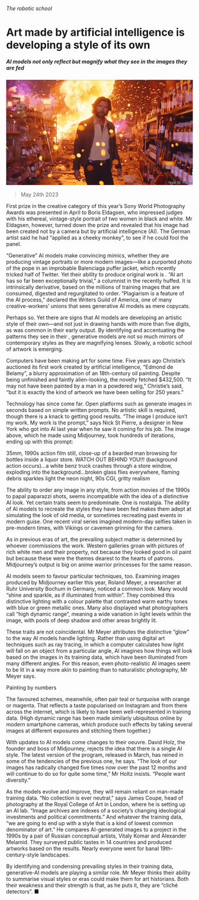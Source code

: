 ###### The robotic school

# Art made by artificial intelligence is developing a style of its own 

##### AI models not only reflect but magnify what they see in the images they are fed 

![image](images/20230527_CUP001.jpg) 

> May 24th 2023 

First prize in the creative category of this year’s Sony World Photography Awards was presented in April to Boris Eldagsen, who impressed judges with his ethereal, vintage-style portrait of two women in black and white. Mr Eldagsen, however, turned down the prize and revealed that his image had been created not by a camera but by artificial intelligence (AI). The German artist said he had “applied as a cheeky monkey”, to see if he could fool the panel.

“Generative” AI models make convincing mimics, whether they are producing vintage portraits or more modern images—like a purported photo of the pope in an improbable Balenciaga puffer jacket, which recently tricked half of Twitter. Yet their ability to produce original work is . “AI art has so far been exceptionally trivial,” a columnist in the recently huffed. It is intrinsically derivative, based on the millions of training images that are consumed, digested and regurgitated to order. “Plagiarism is a feature of the AI process,” declared the Writers Guild of America, one of many creative-workers’ unions that sees generative AI models as mere copycats.

Perhaps so. Yet there are signs that AI models are developing an artistic style of their own—and not just in drawing hands with more than five digits, as was common in their early output. By identifying and accentuating the patterns they see in their , generative models are not so much mirrors of contemporary styles as they are magnifying lenses. Slowly, a robotic school of artwork is emerging.

Computers have been making art for some time. Five years ago Christie’s auctioned its first work created by artificial intelligence, “Edmond de Belamy”, a blurry approximation of an 18th-century oil painting. Despite being unfinished and faintly alien-looking, the novelty fetched $432,500. “It may not have been painted by a man in a powdered wig,” Christie’s said, “but it is exactly the kind of artwork we have been selling for 250 years.”

Technology has since come far. Open platforms such as  generate images in seconds based on simple written prompts. No artistic skill is required, though there is a knack to getting good results. “The image I produce isn’t my work. My work is the prompt,” says Nick St Pierre, a designer in New York who got into AI last year when he saw it coming for his job. The image above, which he made using Midjourney, took hundreds of iterations, ending up with this prompt: 

35mm, 1990s action film still, close-up of a bearded man browsing for bottles inside a liquor store. WATCH OUT BEHIND YOU!!! (background action occurs)…a white benz truck crashes through a store window, exploding into the background…broken glass flies everywhere, flaming debris sparkles light the neon night, 90s CGI, gritty realism

The ability to order any image in any style, from action movies of the 1990s to papal paparazzi shots, seems incompatible with the idea of a distinctive AI look. Yet certain traits seem to predominate. One is nostalgia. The ability of AI models to recreate the styles they have been fed makes them adept at simulating the look of old media, or sometimes recreating past events in modern guise. One recent viral series imagined modern-day selfies taken in pre-modern times, with Vikings or cavemen grinning for the camera. 

As in previous eras of art, the prevailing subject matter is determined by whoever commissions the work. Western galleries groan with pictures of rich white men and their property, not because they looked good in oil paint but because these were the themes dearest to the hearts of patrons. Midjourney’s output is big on anime warrior princesses for the same reason.

AI models seem to favour particular techniques, too. Examining images produced by Midjourney earlier this year, Roland Meyer, a researcher at Ruhr University Bochum in Germany, noticed a common look. Many would “shine and sparkle, as if illuminated from within”. They combined this distinctive lighting with a colour palette that contrasted warm earthy tones with blue or green metallic ones. Many also displayed what photographers call “high dynamic range”, meaning a wide variation in light levels within the image, with pools of deep shadow and other areas brightly lit.

These traits are not coincidental. Mr Meyer attributes the distinctive “glow” to the way AI models handle lighting. Rather than using digital art techniques such as ray tracing, in which a computer calculates how light will fall on an object from a particular angle, AI imagines how things will look based on the images in its training data, which have been illuminated from many different angles. For this reason, even photo-realistic AI images seem to be lit in a way more akin to painting than to naturalistic photography, Mr Meyer says.

Painting by numbers

The favoured  schemes, meanwhile, often pair teal or turquoise with orange or magenta. That reflects a taste popularised on Instagram and from there across the internet, which is likely to have been well-represented in training data. (High dynamic range has been made similarly ubiquitous online by modern smartphone cameras, which produce such effects by taking several images at different exposures and stitching them together.)

With updates to AI models come changes to their oeuvre. David Holz, the founder and boss of Midjourney, rejects the idea that there is a single AI style. The latest version of the program, released in March, has reined in some of the tendencies of the previous one, he says. “The look of our images has radically changed five times now over the past 12 months and will continue to do so for quite some time,” Mr Holtz insists. “People want diversity.”

As the models evolve and improve, they will remain reliant on man-made training data. “No collection is ever neutral,” says James Coupe, head of photography at the Royal College of Art in London, where he is setting up an AI lab. “Image archives are indexes of a society’s changing ideological investments and political commitments.” And whatever the training data, “we are going to end up with a style that is a kind of lowest common denominator of art.” He compares AI-generated images to a project in the 1990s by a pair of Russian conceptual artists, Vitaly Komar and Alexander Melamid. They surveyed public tastes in 14 countries and produced artworks based on the results. Nearly everyone went for banal 19th-century-style landscapes.

By identifying and condensing prevailing styles in their training data, generative-AI models are playing a similar role. Mr Meyer thinks their ability to summarise visual styles or eras could make them  for art historians. Both their weakness and their strength is that, as he puts it, they are “cliché detectors”. ■


